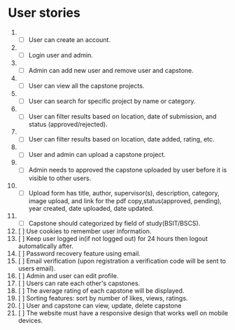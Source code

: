 # User stories
1. - [ ] User can create an account.
2. - [ ] Login user and admin.
3. - [ ] Admin can add new user and remove user and capstone.
4. - [ ] User can view all the capstone projects.
5. - [ ] User can search for specific project by name or category.
6. - [ ] User can filter results based on location, date of submission, and status (approved/rejected).
7. - [ ] User can filter results based on location, date added, rating, etc.
8. - [ ] User and admin can upload a capstone project.
9. - [ ] Admin needs to approved the capstone uploaded by user before  it is visible to other users.
10. - [ ] Upload form has title, author, supervisor(s), description, category, image upload, and link for the pdf copy,status(approved, pending), year created, date uploaded, date updated.
11. - [ ] Capstone should categorized by field of study(BSIT/BSCS).
12. [ ] Use cookies to remember user information.
13. [ ] Keep user logged in(if not logged out) for 24 hours then logout automatically after.
14. [ ] Password recovery feature using email.
15. [ ] Email verification (upon registration a verification code will be sent to users email).
16. [ ] Admin and user can edit profile.
17. [ ] Users can rate each other's capstones.
18. [ ] The average rating of each capstone will be displayed.
19. [ ] Sorting features: sort by number of likes, views, ratings.
20. [ ] User and capstone can view, update, delete capstone
21. [ ] The website must have a responsive design that works well on mobile devices.